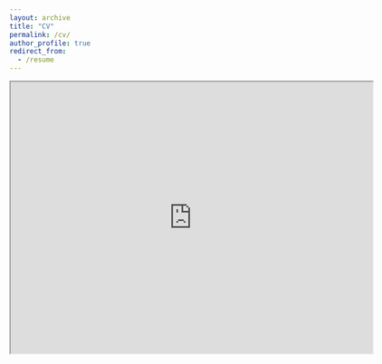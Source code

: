 ```yaml
---
layout: archive
title: "CV"
permalink: /cv/
author_profile: true
redirect_from:
  - /resume
---
```


<iframe src="https://drive.google.com/file/d/18VV3qptgbct-0IS11X8F8AkqGtArLHE4/view?usp=sharing" width="640" height="480"></iframe>
